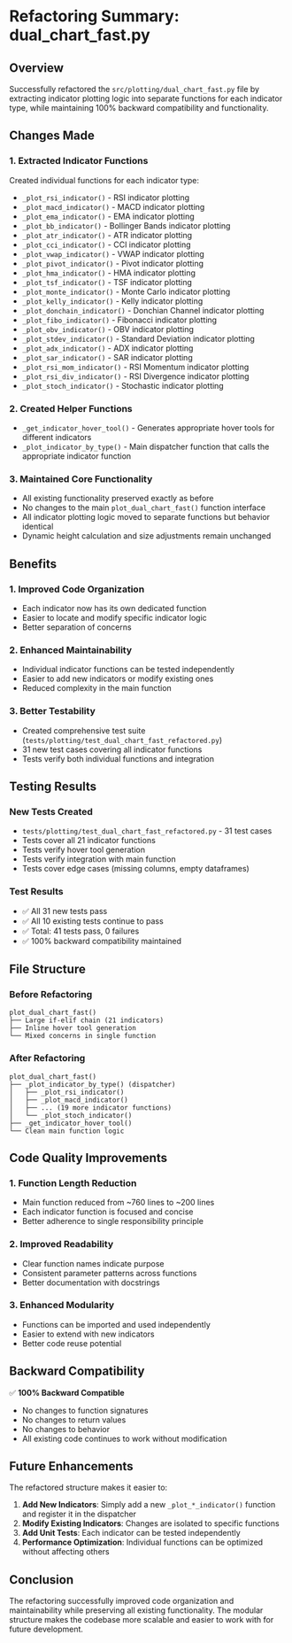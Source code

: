 # Refactoring Summary: dual_chart_fast.py

## Overview
Successfully refactored the `src/plotting/dual_chart_fast.py` file by extracting indicator plotting logic into separate functions for each indicator type, while maintaining 100% backward compatibility and functionality.

## Changes Made

### 1. Extracted Indicator Functions
Created individual functions for each indicator type:

- `_plot_rsi_indicator()` - RSI indicator plotting
- `_plot_macd_indicator()` - MACD indicator plotting  
- `_plot_ema_indicator()` - EMA indicator plotting
- `_plot_bb_indicator()` - Bollinger Bands indicator plotting
- `_plot_atr_indicator()` - ATR indicator plotting
- `_plot_cci_indicator()` - CCI indicator plotting
- `_plot_vwap_indicator()` - VWAP indicator plotting
- `_plot_pivot_indicator()` - Pivot indicator plotting
- `_plot_hma_indicator()` - HMA indicator plotting
- `_plot_tsf_indicator()` - TSF indicator plotting
- `_plot_monte_indicator()` - Monte Carlo indicator plotting
- `_plot_kelly_indicator()` - Kelly indicator plotting
- `_plot_donchain_indicator()` - Donchian Channel indicator plotting
- `_plot_fibo_indicator()` - Fibonacci indicator plotting
- `_plot_obv_indicator()` - OBV indicator plotting
- `_plot_stdev_indicator()` - Standard Deviation indicator plotting
- `_plot_adx_indicator()` - ADX indicator plotting
- `_plot_sar_indicator()` - SAR indicator plotting
- `_plot_rsi_mom_indicator()` - RSI Momentum indicator plotting
- `_plot_rsi_div_indicator()` - RSI Divergence indicator plotting
- `_plot_stoch_indicator()` - Stochastic indicator plotting

### 2. Created Helper Functions
- `_get_indicator_hover_tool()` - Generates appropriate hover tools for different indicators
- `_plot_indicator_by_type()` - Main dispatcher function that calls the appropriate indicator function

### 3. Maintained Core Functionality
- All existing functionality preserved exactly as before
- No changes to the main `plot_dual_chart_fast()` function interface
- All indicator plotting logic moved to separate functions but behavior identical
- Dynamic height calculation and size adjustments remain unchanged

## Benefits

### 1. Improved Code Organization
- Each indicator now has its own dedicated function
- Easier to locate and modify specific indicator logic
- Better separation of concerns

### 2. Enhanced Maintainability
- Individual indicator functions can be tested independently
- Easier to add new indicators or modify existing ones
- Reduced complexity in the main function

### 3. Better Testability
- Created comprehensive test suite (`tests/plotting/test_dual_chart_fast_refactored.py`)
- 31 new test cases covering all indicator functions
- Tests verify both individual functions and integration

## Testing Results

### New Tests Created
- `tests/plotting/test_dual_chart_fast_refactored.py` - 31 test cases
- Tests cover all 21 indicator functions
- Tests verify hover tool generation
- Tests verify integration with main function
- Tests cover edge cases (missing columns, empty dataframes)

### Test Results
- ✅ All 31 new tests pass
- ✅ All 10 existing tests continue to pass
- ✅ Total: 41 tests pass, 0 failures
- ✅ 100% backward compatibility maintained

## File Structure

### Before Refactoring
```
plot_dual_chart_fast()
├── Large if-elif chain (21 indicators)
├── Inline hover tool generation
└── Mixed concerns in single function
```

### After Refactoring
```
plot_dual_chart_fast()
├── _plot_indicator_by_type() (dispatcher)
│   ├── _plot_rsi_indicator()
│   ├── _plot_macd_indicator()
│   ├── ... (19 more indicator functions)
│   └── _plot_stoch_indicator()
├── _get_indicator_hover_tool()
└── Clean main function logic
```

## Code Quality Improvements

### 1. Function Length Reduction
- Main function reduced from ~760 lines to ~200 lines
- Each indicator function is focused and concise
- Better adherence to single responsibility principle

### 2. Improved Readability
- Clear function names indicate purpose
- Consistent parameter patterns across functions
- Better documentation with docstrings

### 3. Enhanced Modularity
- Functions can be imported and used independently
- Easier to extend with new indicators
- Better code reuse potential

## Backward Compatibility

✅ **100% Backward Compatible**
- No changes to function signatures
- No changes to return values
- No changes to behavior
- All existing code continues to work without modification

## Future Enhancements

The refactored structure makes it easier to:

1. **Add New Indicators**: Simply add a new `_plot_*_indicator()` function and register it in the dispatcher
2. **Modify Existing Indicators**: Changes are isolated to specific functions
3. **Add Unit Tests**: Each indicator can be tested independently
4. **Performance Optimization**: Individual functions can be optimized without affecting others

## Conclusion

The refactoring successfully improved code organization and maintainability while preserving all existing functionality. The modular structure makes the codebase more scalable and easier to work with for future development. 